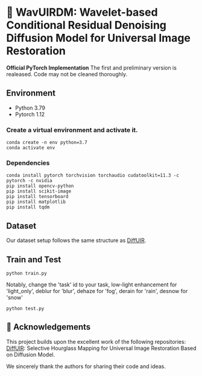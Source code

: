 # 📄 WavUIRDM: Wavelet-based Conditional Residual Denoising Diffusion Model for Universal Image Restoration
**Official PyTorch Implementation**
The first and preliminary version is realeased. Code may not be cleaned thoroughly.

## Environment
* Python 3.79
* Pytorch 1.12

### Create a virtual environment and activate it.
```
conda create -n env python=3.7
conda activate env
```
### Dependencies

```
conda install pytorch torchvision torchaudio cudatoolkit=11.3 -c pytorch -c nvidia
pip install opencv-python
pip install scikit-image
pip install tensorboard
pip install matplotlib 
pip install tqdm
```

## Dataset
Our dataset setup follows the same structure as [DiffUIR](https://github.com/iSEE-Laboratory/DiffUIR).

## Train and Test 
```
python train.py
```
Notably, change the 'task' id  to your task, low-light enhancement for 'light_only', deblur for 'blur', dehaze for 'fog', derain for 'rain', desnow for 'snow' 
```
python test.py
```

## 🙏 Acknowledgements
This project builds upon the excellent work of the following repositories:
[DiffUIR]([https://github.com/user/repo-name](https://github.com/iSEE-Laboratory/DiffUIR)): Selective Hourglass Mapping for Universal Image Restoration Based on Diffusion Model.
  
We sincerely thank the authors for sharing their code and ideas.
